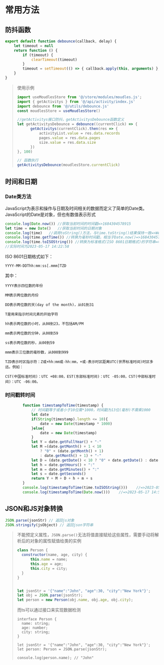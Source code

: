 # 常用方法

## 防抖函数

```js
export default function debounce(callback, delay) {
    let timeout = null
    return function () {
        if (timeout) {
            clearTimeout(timeout)
        }
        timeout = setTimeout(() => { callback.apply(this, arguments) }, delay)
    }
}
```

> 使用示例
>
> ```js
> import useMoudlesStore from '@/store/modules/moudles.js';
> import { getActivitys } from '@/api/activity/index.js'
> import debounce from '@/utils/debounce.js'
> const moudlesStore = useMoudlesStore()
> 
> //getActivitys接口防抖，getActivitysDebounce函数定义
> let getActivitysDebounce = debounce((currentClick) => {
>    	getActivitys(currentClick).then(res => {
>    		activityList.value = res.data.records
>    		pages.value = res.data.pages
>    		size.value = res.data.size
>    	})
> }, 100)
> 
> // 函数执行
> getActivitysDebounce(moudlesStore.currentClick)
> ```

## 时间和日期

### Date类方法

JavaScript为表示和操作与日期及时间相关的数据而定义了简单的Date类。JavaScript的Date是对象，但也有数值表示形式

```js
console.log(Date.now())	//获取当前时间的时间戳=>1684304578915
let time = new Date()	//获取当前时间的日期对象
console.log(time)	//调用toString()方法，与time.toString()结果保持一致=>Wed May 17 2023 14:22:58 GMT+0800 (中国标准时间)
console.log(time.getTime())	//转换为毫秒时间戳，相当于Date.now()=>1684304578915
console.log(time.toISOString()) //转换为标准格式(ISO 8601日期格式)的字符串=>2023-05-17T06:22:58.915Z
//实际时间为2023-05-17 14:22:58
```

ISO 8601日期格式如下：

```
YYYY-MM-DDThh:mm:ss[.mmm]TZD
```

其中：

```
YYYY表示四位数的年份

MM表示两位数的月份

DD表示两位数的天(day of the month)，从01到31

T是用来指示时间元素的开始字符

hh表示两位数的小时，从00到23，不包括AM/PM

mm表示两位数的分钟，从00到59

ss表示两位数的秒，从00到59

mmm表示三位数的毫秒数，从000到999

TZD表示时区指示符：Z或+hh:mm或-hh:mm，+或-表示时区距离UTC(世界标准时间)时区多远。例如：

CST(中国标准时间)：UTC +08:00，EST(东部标准时间)：UTC -05:00，CST(中部标准时间)：UTC -06:00。
```

### 时间戳转时间

```js
        function timestampToTime(timestamp) {
            // 时间戳等于或者小于10位需*1000，时间戳为13位(毫秒)不需乘1000
            let date
            if(String(timestamp).length <= 10){
                date = new Date(timestamp * 1000)
            }else{
                date = new Date(timestamp)
            }
            let Y = date.getFullYear() + "-"
            let M =(date.getMonth() + 1 < 10
                ? "0" + (date.getMonth() + 1)
                : date.getMonth() + 1) + "-"
            let D = (date.getDate() < 10 ? "0" + date.getDate() : date.getDate()) + " "
            let h = date.getHours() + ":"
            let m = date.getMinutes() + ":"
            let s = date.getSeconds()
            return Y + M + D + h + m + s
        }
        console.log(timestampToTime(time.toISOString()))	//=>2023-05-17 14:58:21
        console.log(timestampToTime(Date.now()))	//=>2023-05-17 14:58:21
```

## JSON和JS对象转换

```js
JSON.parse(jsonStr) // 返回js对象
JSON.stringify(jsObject) // 返回json字符串
```

> 不能预定义属性，`JSON.parse()`无法将值直接赋给这些属性，需要手动将解析后的对象的属性赋值给类的实例
>
> ```js
> class Person {
> 	constructor(name, age, city) {
> 		this.name = name;
> 		this.age = age;
> 		this.city = city;
> 	}
> }
> 
> 
> let jsonStr = '{"name":"John", "age":30, "city":"New York"}';
> let obj = JSON.parse(jsonStr);
> let person = new Person(obj.name, obj.age, obj.city);
> ```
>
> 而ts可以通过接口来实现数据检测
>
> ```tsx
> interface Person {
> 	name: string;
> 	age: number;
> 	city: string;
> }
> 
> let jsonStr = '{"name":"John", "age":30, "city":"New York"}';
> let person: Person = JSON.parse(jsonStr);
> 
> console.log(person.name); // "John"
> ```
